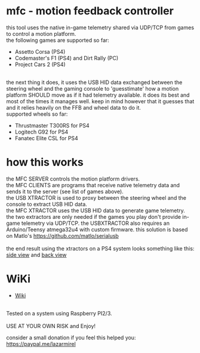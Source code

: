 # mfc - motion feedback controller

this tool uses the native in-game telemetry shared via UDP/TCP from games to control a motion platform.<br>
the following games are supported so far:

- Assetto Corsa (PS4)<br>
- Codemaster's F1 (PS4) and Dirt Rally (PC)<br>
- Project Cars 2 (PS4)
<br>
the next thing it does, it uses the USB HID data exchanged between the steering wheel and the gaming console to 'guesstimate' how a motion platform SHOULD move as if it had telemetry available. it does its best and most of the times it manages well. keep in mind however that it guesses that and it relies heavily on the FFB and wheel data to do it.
<br>supported wheels so far:

- Thrustmaster T300RS for PS4
- Logitech G92 for PS4
- Fanatec Elite CSL for PS4

# how this works

the MFC SERVER controls the motion platform drivers.<br>
the MFC CLIENTS are programs that receive native telemetry data and sends it to the server (see list of games above).<br>
the USB XTRACTOR is used to proxy between the steering wheel and the console to extract USB HID data.<br>
the MFC XTRACTOR uses the USB HID data to generate game telemetry.<br>
the two extractors are only needed if the games you play don't provide in-game telemetry via UDP/TCP. the USBXTRACTOR also requires an Arduino/Teensy atmega32u4 with custom firmware. this solution is based on Matlo's https://github.com/matlo/serialusb<br>
<br>
the end result using the xtractors on a PS4 system looks something like this:<br>
[side view](https://www.youtube.com/watch?v=uBPW2BS_ysU&t=1s) and [back view](https://www.youtube.com/watch?v=jvZpMXiD8k4&t=1s)

# WiKi

- <a href="https://github.com/lmirel/mfc/wiki">Wiki</a>

<br>Tested on a system using Raspberry PI2/3.
<br><br>
USE AT YOUR OWN RISK and Enjoy!

consider a small donation if you feel this helped you: https://paypal.me/lazarmirel
